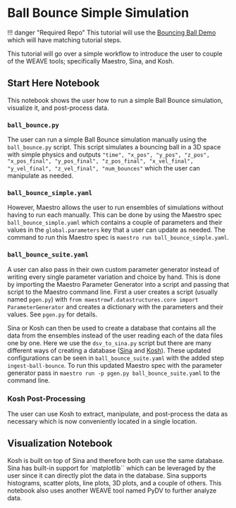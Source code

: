 # Ball Bounce Simple Simulation

!!! danger "Required Repo"
    This tutorial will use the [Bouncing Ball Demo](https://lc.llnl.gov/gitlab/weave/weave_demos/-/tree/main/CZ/ball_bounce) which will have matching tutorial steps.

This tutorial will go over a simple workflow to introduce the user to couple of the WEAVE tools; specifically Maestro, Sina, and Kosh.

## Start Here Notebook

This notebook shows the user how to run a simple Ball Bounce simulation, visualize it, and post-process data.

### `ball_bounce.py`

The user can run a simple Ball Bounce simulation manually using the `ball_bounce.py` script. This script simulates a bouncing ball in a 3D space with simple physics and outputs `"time", "x_pos", "y_pos", "z_pos", "x_pos_final", "y_pos_final", "z_pos_final", "x_vel_final", "y_vel_final", "z_vel_final", "num_bounces"` which the user can manipulate as needed.

### `ball_bounce_simple.yaml`

However, Maestro allows the user to run ensembles of simulations without having to run each manually. This can be done by using the Maestro spec `ball_bounce_simple.yaml` which contains a couple of parameters and their values in the `global.parameters` key that a user can update as needed. The command to run this Maestro spec is `maestro run ball_bounce_simple.yaml`.

### `ball_bounce_suite.yaml`

A user can also pass in their own custom parameter generator instead of writing every single parameter variation and choice by hand. This is done by importing the Maestro Parameter Generator into a script and passing that script to the Maestro command line. First a user creates a script (usually named `pgen.py`) with `from maestrowf.datastructures.core import ParameterGenerator` and creates a dictionary with the parameters and their values. See `pgen.py` for details.

Sina or Kosh can then be used to create a database that contains all the data from the ensembles instead of the user reading each of the data files one by one. Here we use the `dsv_to_sina.py` script but there are many different ways of creating a database ([Sina](https://github.com/LLNL/Sina/tree/master/examples) and [Kosh](https://github.com/LLNL/kosh/tree/stable/examples)). These updated configurations can be seen in `ball_bounce_suite.yaml` with the added step `ingest-ball-bounce`. To run this updated Maestro spec with the parameter generator pass in `maestro run -p pgen.py ball_bounce_suite.yaml` to the command line.

### Kosh Post-Processing

The user can use Kosh to extract, manipulate, and post-process the data as necessary which is now conveniently located in a single location.

## Visualization Notebook

Kosh is built on top of Sina and therefore both can use the same database. Sina has built-in support for `matplotlib`` which can be leveraged by the user since it can directly plot the data in the database. Sina supports histograms, scatter plots, line plots, 3D plots, and a couple of others. This notebook also uses another WEAVE tool named PyDV to further analyze data.
